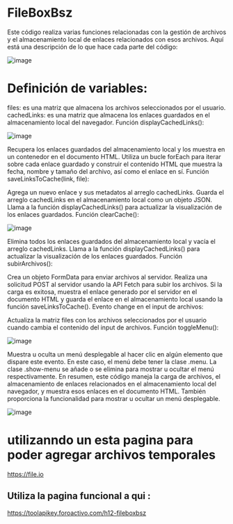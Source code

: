# FileBoxBsz

Este código realiza varias funciones relacionadas con la gestión de archivos y el almacenamiento local de enlaces relacionados con esos archivos. Aquí está una descripción de lo que hace cada parte del código:

![image](https://github.com/AvastrOficial/FileboxBsz/assets/91764815/67ca9247-81ed-45cd-82b1-b88ae568a0e8)


# Definición de variables:

files: es una matriz que almacena los archivos seleccionados por el usuario.
cachedLinks: es una matriz que almacena los enlaces guardados en el almacenamiento local del navegador.
Función displayCachedLinks():

![image](https://github.com/AvastrOficial/Archivador-BSZ/assets/91764815/fe1a5f7b-a2f0-4f48-8359-2171eab243a0)


Recupera los enlaces guardados del almacenamiento local y los muestra en un contenedor en el documento HTML.
Utiliza un bucle forEach para iterar sobre cada enlace guardado y construir el contenido HTML que muestra la fecha, nombre y tamaño del archivo, así como el enlace en sí.
Función saveLinksToCache(link, file):

Agrega un nuevo enlace y sus metadatos al arreglo cachedLinks.
Guarda el arreglo cachedLinks en el almacenamiento local como un objeto JSON.
Llama a la función displayCachedLinks() para actualizar la visualización de los enlaces guardados.
Función clearCache():

![image](https://github.com/AvastrOficial/Archivador-BSZ/assets/91764815/21c7dce4-7649-4b17-ba11-492f53d81080)


Elimina todos los enlaces guardados del almacenamiento local y vacía el arreglo cachedLinks.
Llama a la función displayCachedLinks() para actualizar la visualización de los enlaces guardados.
Función subirArchivos():

Crea un objeto FormData para enviar archivos al servidor.
Realiza una solicitud POST al servidor usando la API Fetch para subir los archivos.
Si la carga es exitosa, muestra el enlace generado por el servidor en el documento HTML y guarda el enlace en el almacenamiento local usando la función saveLinksToCache().
Evento change en el input de archivos:

Actualiza la matriz files con los archivos seleccionados por el usuario cuando cambia el contenido del input de archivos.
Función toggleMenu():

![image](https://github.com/AvastrOficial/Archivador-BSZ/assets/91764815/a7e0e75f-43eb-424f-bdc4-fc0a468ce195)


Muestra u oculta un menú desplegable al hacer clic en algún elemento que dispare este evento. En este caso, el menú debe tener la clase .menu.
La clase .show-menu se añade o se elimina para mostrar u ocultar el menú respectivamente.
En resumen, este código maneja la carga de archivos, el almacenamiento de enlaces relacionados en el almacenamiento local del navegador, y muestra esos enlaces en el documento HTML. También proporciona la funcionalidad para mostrar u ocultar un menú desplegable.

![image](https://github.com/user-attachments/assets/a78b54c5-470d-41b3-ae5e-8d3614991fd3)

# utilizanndo un esta pagina para poder agregar archivos temporales
https://file.io
## Utiliza la pagina funcional a qui :
https://toolapikey.foroactivo.com/h12-fileboxbsz
